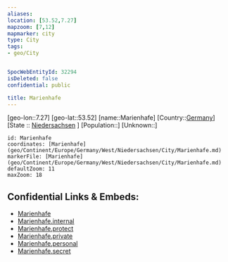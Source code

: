 ```yaml
---
aliases: 
location: [53.52,7.27]
mapzoom: [7,12] 
mapmarker: city 
type: City
tags:
- geo/City


SpocWebEntityId: 32294
isDeleted: false
confidential: public

title: Marienhafe
---
```

[geo-lon::7.27]
[geo-lat::53.52]
[name::Marienhafe]
[Country::[Germany](geo/Continent/Europe/Germany.md)]
[State :: [Niedersachsen](geo/Continent/Europe/Germany/West/Niedersachsen.md) ]
[Population::]
[Unknown::]


```leaflet
id: Marienhafe
coordinates: [Marienhafe](geo/Continent/Europe/Germany/West/Niedersachsen/City/Marienhafe.md)
markerFile: [Marienhafe](geo/Continent/Europe/Germany/West/Niedersachsen/City/Marienhafe.md)
defaultZoom: 11 
maxZoom: 18
```


## Confidential Links & Embeds: 
- [Marienhafe](../../../../../../../../_public/geo/Continent/Europe/Germany/West/Niedersachsen/City/Marienhafe.md) 
- [Marienhafe.internal](../../../../../../../../_internal/geo/Continent/Europe/Germany/West/Niedersachsen/City/Marienhafe.internal.md) 
- [Marienhafe.protect](../../../../../../../../_protect/geo/Continent/Europe/Germany/West/Niedersachsen/City/Marienhafe.protect.md) 
- [Marienhafe.private](../../../../../../../../_private/geo/Continent/Europe/Germany/West/Niedersachsen/City/Marienhafe.private.md) 
- [Marienhafe.personal](../../../../../../../../_personal/geo/Continent/Europe/Germany/West/Niedersachsen/City/Marienhafe.personal.md) 
- [Marienhafe.secret](../../../../../../../../_secret/geo/Continent/Europe/Germany/West/Niedersachsen/City/Marienhafe.secret.md) 
